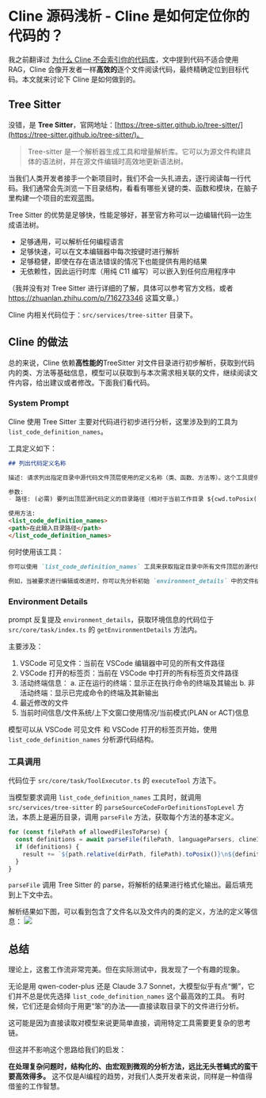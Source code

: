 # Cline 源码浅析 - Cline 是如何定位你的代码的？

我之前翻译过 [为什么 Cline 不会索引你的代码库](https://mp.weixin.qq.com/s/LU_5EPLPgTQNB3cyh2l1iw)，文中提到代码不适合使用 RAG，Cline 会像开发者一样**高效的**逐个文件阅读代码，最终精确定位到目标代码。本文就来讨论下 Cline 是如何做到的。

## Tree Sitter

没错，是 **Tree Sitter**，官网地址：[https://tree-sitter.github.io/tree-sitter/](https://tree-sitter.github.io/tree-sitter/)。

> Tree-sitter 是一个解析器生成工具和增量解析库。它可以为源文件构建具体的语法树，并在源文件编辑时高效地更新语法树。

当我们人类开发者接手一个新项目时，我们不会一头扎进去，逐行阅读每一行代码。我们通常会先浏览一下目录结构，看看有哪些关键的类、函数和模块，在脑子里构建一个项目的宏观蓝图。

Tree Sitter 的优势是足够快，性能足够好，甚至官方称可以一边编辑代码一边生成语法树。

- 足够通用，可以解析任何编程语言
- 足够快速，可以在文本编辑器中每次按键时进行解析
- 足够稳健，即使在存在语法错误的情况下也能提供有用的结果
- 无依赖性，因此运行时库（用纯 C11 编写）可以嵌入到任何应用程序中

（我并没有对 Tree Sitter 进行详细的了解，具体可以参考官方文档，或者 https://zhuanlan.zhihu.com/p/716273346 这篇文章。）

Cline 内相关代码位于：`src/services/tree-sitter` 目录下。

## Cline 的做法

总的来说，Cline 依赖**高性能的**TreeSitter 对文件目录进行初步解析，获取到代码内的类、方法等基础信息，模型可以获取到与本次需求相关联的文件，继续阅读文件内容，给出建议或者修改。下面我们看代码。

### System Prompt

Cline 使用 Tree Sitter 主要对代码进行初步进行分析，这里涉及到的工具为 `list_code_definition_names`。

工具定义如下：
```md
## 列出代码定义名称

描述: 请求列出指定目录中源代码文件顶层使用的定义名称（类、函数、方法等）。这个工具提供了对代码库结构和重要构造的洞察，涵盖了理解整体架构所需的高级概念和关系。

参数:
- 路径: (必需) 要列出顶层源代码定义的目录路径（相对于当前工作目录 ${cwd.toPosix()}）。

使用方法:
<list_code_definition_names>
<path>在此输入目录路径</path>
</list_code_definition_names>
```

何时使用该工具：
```md
你可以使用 `list_code_definition_names` 工具来获取指定目录中所有文件顶层的源代码定义概况。这在需要理解代码某些部分之间的广泛背景和关系时特别有用。为了理解与任务相关的代码库的不同部分，你可能需要多次调用这个工具。

例如，当被要求进行编辑或改进时，你可以先分析初始 `environment_details` 中的文件结构，以获得项目概况，然后使用 `list_code_definition_names` 获取相关目录中文件的源代码定义进一步洞察。接着，使用 `read_file` 检查相关文件的内容，分析代码并提出改进建议或进行必要的编辑，然后使用 `replace_in_file` 工具实施更改。如果你重构的代码可能影响代码库的其他部分，可以使用 `search_files` 确保更新其他文件。
```

### Environment Details

prompt 反复提及 `environment_details`，获取环境信息的代码位于 `src/core/task/index.ts` 的 `getEnvironmentDetails` 方法内。

主要涉及：
1. VSCode 可见文件：当前在 VSCode 编辑器中可见的所有文件路径
2. VSCode 打开的标签页：当前在 VSCode 中打开的所有标签页文件路径
3. 活动终端信息：
	a. 正在运行的终端：显示正在执行命令的终端及其输出
    b. 非活动终端：显示已完成命令的终端及其新输出
4. 最近修改的文件
5. 当前时间信息/文件系统/上下文窗口使用情况/当前模式(PLAN or ACT)信息

模型可以从 VSCode 可见文件 和 VSCode 打开的标签页开始，使用  `list_code_definition_names` 分析源代码结构。

### 工具调用

代码位于 `src/core/task/ToolExecutor.ts` 的 `executeTool` 方法下。

当模型要求调用 `list_code_definition_names` 工具时，就调用 `src/services/tree-sitter` 的 `parseSourceCodeForDefinitionsTopLevel` 方法，本质上是遍历目录，调用 `parseFile` 方法，获取每个方法的基本定义。

```ts
for (const filePath of allowedFilesToParse) {
  const definitions = await parseFile(filePath, languageParsers, clineIgnoreController)
  if (definitions) {
    result += `${path.relative(dirPath, filePath).toPosix()}\n${definitions}\n`
  }
}
```

 `parseFile` 调用 Tree Sitter 的 parse，将解析的结果进行格式化输出。最后填充到上下文中去。

解析结果如下图，可以看到包含了文件名以及文件内的类的定义，方法的定义等信息：
![](https://fastly.jsdelivr.net/gh/bucketio/img5@main/2025/08/03/1754231294107-a4528cf7-838d-473e-84f6-7bb57dd1a55a.png)

## 总结

理论上，这套工作流非常完美。但在实际测试中，我发现了一个有趣的现象。

无论是用 qwen-coder-plus 还是 Claude 3.7 Sonnet，大模型似乎有点“懒”，它们并不总是优先选择 `list_code_definition_names` 这个最高效的工具。 有时候，它们还是会倾向于用更“笨”的办法——直接读取目录下的文件进行分析。

这可能是因为直接读取对模型来说更简单直接，调用特定工具需要更复杂的思考链。

但这并不影响这个思路给我们的启发：

**在处理复杂问题时，结构化的、由宏观到微观的分析方法，远比无头苍蝇式的蛮干要高效得多。** 这不仅是AI编程的趋势，对我们人类开发者来说，同样是一种值得借鉴的工作智慧。
